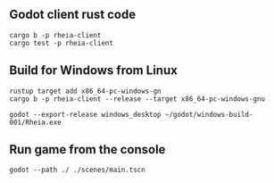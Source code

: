 ## Godot client rust code
```shell
cargo b -p rheia-client
cargo test -p rheia-client
```

## Build for Windows from Linux
```shell
rustup target add x86_64-pc-windows-gn
cargo b -p rheia-client --release --target x86_64-pc-windows-gnu

godot --export-release windows_desktop ~/godot/windows-build-001/Rheia.exe
```

## Run game from the console

```shell
godot --path ./ ./scenes/main.tscn
```
